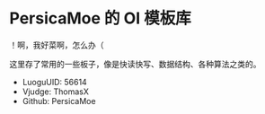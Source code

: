 # PersicaMoe 的 OI 模板库

！啊，我好菜啊，怎么办（

这里存了常用的一些板子，像是快读快写、数据结构、各种算法之类的。

- LuoguUID: 56614
- Vjudge: ThomasX
- Github: PersicaMoe
